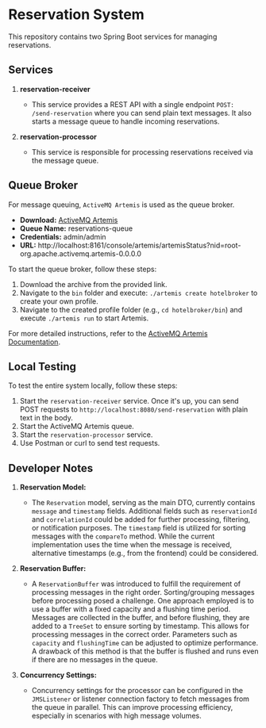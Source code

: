 # Reservation System

This repository contains two Spring Boot services for managing reservations.

## Services

1. **reservation-receiver**
   - This service provides a REST API with a single endpoint `POST: /send-reservation` where you can send plain text messages. It also starts a message queue to handle incoming reservations.

2. **reservation-processor**
   - This service is responsible for processing reservations received via the message queue.

## Queue Broker

For message queuing, `ActiveMQ Artemis` is used as the queue broker.

- **Download:** [ActiveMQ Artemis](https://activemq.apache.org/components/artemis/download/)
- **Queue Name:** reservations-queue
- **Credentials:** admin/admin
- **URL:** http://localhost:8161/console/artemis/artemisStatus?nid=root-org.apache.activemq.artemis-0.0.0.0

To start the queue broker, follow these steps:

1. Download the archive from the provided link.
2. Navigate to the `bin` folder and execute: `./artemis create hotelbroker` to create your own profile.
3. Navigate to the created profile folder (e.g., `cd hotelbroker/bin`) and execute `./artemis run` to start Artemis.

For more detailed instructions, refer to the [ActiveMQ Artemis Documentation](https://activemq.apache.org/components/artemis/documentation/).

## Local Testing

To test the entire system locally, follow these steps:

1. Start the `reservation-receiver` service. Once it's up, you can send POST requests to `http://localhost:8080/send-reservation` with plain text in the body.
2. Start the ActiveMQ Artemis queue.
3. Start the `reservation-processor` service.
4. Use Postman or curl to send test requests.


## Developer Notes

1. **Reservation Model:**
   - The `Reservation` model, serving as the main DTO, currently contains `message` and `timestamp` fields. Additional fields such as `reservationId` and `correlationId` could be added for further processing, filtering, or notification purposes. The `timestamp` field is utilized for sorting messages with the `compareTo` method. While the current implementation uses the time when the message is received, alternative timestamps (e.g., from the frontend) could be considered.

2. **Reservation Buffer:**
   - A `ReservationBuffer` was introduced to fulfill the requirement of processing messages in the right order. Sorting/grouping messages before processing posed a challenge. One approach employed is to use a buffer with a fixed capacity and a flushing time period. Messages are collected in the buffer, and before flushing, they are added to a `TreeSet` to ensure sorting by timestamp. This allows for processing messages in the correct order. Parameters such as `capacity` and `flushingTime` can be adjusted to optimize performance. A drawback of this method is that the buffer is flushed and runs even if there are no messages in the queue.

3. **Concurrency Settings:**
   - Concurrency settings for the processor can be configured in the `JMSListener` or listener connection factory to fetch messages from the queue in parallel. This can improve processing efficiency, especially in scenarios with high message volumes.


